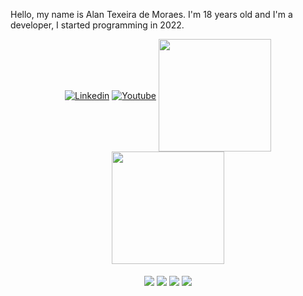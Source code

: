 Hello, my name is Alan Texeira de Moraes. I'm 18 years old and I'm a developer, I started programming in 2022.
<br>
<div  align="center">
 <a  href="https://www.linkedin.com/in/alan-teixeira-de-moraes-190aa0230/"><img align="center" alt="Linkedin" title="Linkedin" src="https://img.shields.io/badge/linkedin-%230077B5.svg?style=for-the-badge&logo=linkedin&logoColor=white"/></a>
 <a  href="https://www.instagram.com/alnn_moraes7/"><img align="center" alt="Youtube" title="Instagram" src="https://img.shields.io/badge/instagram-%23E4405F.svg?style=for-the-badge&logo=Instagram&logoColor=white"/></a>
<img align="center" height="180em"  src="https://github-readme-stats.vercel.app/api?username=AlanTXM&show_icons=true&theme=radical" />
<img align="center" height="180em"   src="https://github-readme-stats.vercel.app/api/top-langs/?username=AlanTXM&layout=compact&langs_count=7&theme=radical"/>
<br />
<br />
<img align="center" src="https://img.shields.io/badge/node.js-6DA55F?style=for-the-badge&logo=node.js&logoColor=white" />
<img align="center" src="https://img.shields.io/badge/Flutter-02569B?style=for-the-badge&logo=flutter&logoColor=white" />
<img align="center" src="https://img.shields.io/badge/github-082032?style=for-the-badge&logo=github&logoColor=white" />
<img align="center" src="https://img.shields.io/badge/TypeScript-1c4c96?style=for-the-badge&logo=TypeScript&logoColor=white" />
<br>
</div>
